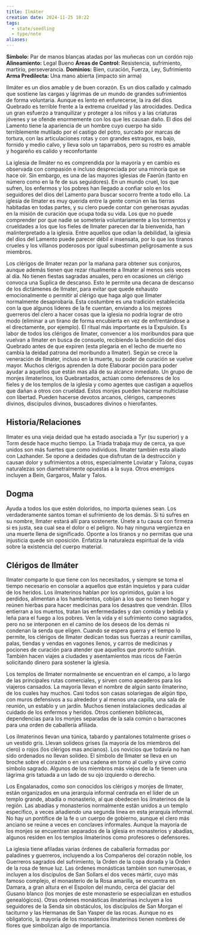 ```yaml
---
title: Ilmáter
creation date: 2024-11-25 18:22
tags:
  - state/seedling
  - type/note
aliases:
---
```

**Símbolo:** Par de manos blancas atadas por las muñecas con un cordón rojo
**Alineamiento:** Legal Bueno
**Áreas de Control:** Resistencia, sufrimiento, martirio, perseverancia.
**Dominios:** Bien, curación, Fuerza, Ley, Sufrimiento
**Arma Predilecta:** Una mano abierta (impacto sin arma)

Ilmáter es un dios amable y de buen corazón. Es un dios callado y calmado que sostiene las cargas y lágrimas de un mundo de grandes sufrimientos de forma voluntaria. Aunque es lento en enfurecerse, la ira del dios Quebrado es terrible frente a la extrema crueldad y las atrocidades. Dedica un gran esfuerzo a tranquilizar y proteger a los niños y a las criaturas jóvenes y se ofende enormemente con los que les causan daño. El dios del Lamento tiene la apariencia de un hombre cuyo cuerpo ha sido terriblemente mutilado por el castigo del potro, surcado por marcas de tortura, con las articulaciones rotas y con grandes estragos, es bajo, fornido y medio calvo, y lleva solo un taparrabos, pero su rostro es amable y hogareño es calido y reconfortante

La iglesia de Ilmáter no es comprendida por la mayoría y en cambio es observada con compasión e incluso despreciada por una minoría que se hace oír. Sin embargo, es una de las mayores iglesias de Faerûn (tanto en número como en la fe de sus seguidores). En un mundo cruel, los que sufren, los enfermos y los pobres han llegado a confiar solo en los seguidores del dios del Lamento para buscar socorro frente a todo ello. La iglesia de Ilmater es muy querida entre la gente común en las tierras habitadas en todas partes, y su clero puede contar con generosas ayudas en la misión de curación que ocupa toda su vida. Los que no puede comprender por que nadie se sometería voluntariamente a los tormentos y crueldades a los que los fieles de Ilmater parecen dar la bienvenida, han malinterpretado a la iglesia. Entre aquellos que odian la debilidad, la iglesia del dios del Lamento puede parecer débil e insensata, por lo que los tiranos crueles y los villanos poderosos por igual subestiman peligrosamente a sus miembros.

Los clérigos de Ilmater rezan por la mañana para obtener sus conjuros, aunque además tienen que rezar ritualmente a Ilmater al menos seis veces al día. No tienen fiestas sagradas anuales, pero en ocasiones un clérigo convoca una Suplica de descanso. Esto le permite una decana de descanso de los dictámenes de Ilmater, para evitar que quede exhausto emocionalmente o permitir al clérigo que haga algo que Ilmater normalmente desaprobaría. Esta costumbre es una tradición establecida con la que algunos lideres de la fe cuentan, enviando a los mejores guerreros del clero a hacer cosas que la iglesia no podría lograr de otro modo (eliminar a un tirano de forma encubierta en vez de enfrentándose a el directamente, por ejemplo). El ritual más importante es la Expulsión. Es labor de todos los clérigos de Ilmater, convencer a los moribundos para que vuelvan a Ilmater en busca de consuelo, recibiendo la bendición del dios Quebrado antes de que expiren (esta plegaria en el lecho de muerte no cambia la deidad patrona del moribundo a Ilmater). Según se crece la veneración de Ilmater, incluso en la muerte, su poder de curación se vuelve mayor. Muchos clérigos aprenden la dote Elaborar poción para poder ayudar a aquellos que están mas allá de su alcance inmediato. Un grupo de monjes ilmaterinos, los Quebrantados, actúan como defensores de los fieles y de los templos de la iglesia y como agentes que castigan a aquellos que dañan a otros con crueldad. Estos monjes pueden hacerse multiclase con libertad. Pueden hacerse devotos arcanos, clérigos, campeones divinos, discípulos divinos, buscadores divinos o hierofantes.

## Historia/Relaciones

Ilmater es una vieja deidad que ha estado asociada a Tyr (su superior) y a Torm desde hace mucho tiempo. La Triada trabaja muy de cerca, ya que unidos son más fuertes que como individuos. Ilmater también esta aliado con Lazhander. Se opone a deidades que disfrutan de la destrucción y causan dolor y sufrimientos a otros, especialmente Loviatar y Talona, cuyas naturalezas son diametralmente opuestas a la suya. Otros enemigos incluyen a Bein, Gargaros, Malar y Talos.

## Dogma

Ayuda a todos los que estén doloridos, no importa quienes sean. Los verdaderamente santos toman el sufrimiento de los demás. Si tú sufres en su nombre, Ilmater estará allí para sostenerte. Únete a tu causa con firmeza si es justa, sea cual sea el dolor o el peligro. No hay ninguna vergüenza en una muerte llena de significado. Oponte a los tiranos y no permitas que una injusticia quede sin oposición. Enfatiza la naturaleza espiritual de la vida sobre la existencia del cuerpo material.

## Clérigos de Ilmáter

Ilmater comparte lo que tiene con los necesitados, y siempre se toma el tiempo necesario en consolar a aquellos que están inquietos y para cuidar de los heridos. Los ilmaterinos hablan por los oprimidos, guían a los perdidos, alimentan a los hambrientos, cobijan a los que no tienen hogar y reúnen hierbas para hacer medicinas para los desastres que vendrán. Ellos entierran a los muertos, tratan las enfermedades y dan comida y bebida y leña para el fuego a los pobres. Ven la vida y el sufrimiento como sagrados, pero no se interponen en el camino de los deseos de los demás ni condenan la senda que eligen. Cuando se espera guerra y el tiempo lo permite, los clérigos de Ilmater dedican todas sus fuerzas a reunir camillas, palas, tiendas y vendas en vagones llenos, y carros de medicinas y pociones de curación para atender que aquellos que pronto sufrirán. También hacen viajes a ciudades y asentamientos mas ricos de Faerûn solicitando dinero para sostener la iglesia.

Los templos de Ilmater normalmente se encuentran en el campo, a lo largo de las principales rutas comerciales, y sirven como apeaderos para los viajeros cansados. La mayoría llevan el nombre de algún santo ilmaterino, de los cuales hay muchos. Casi todos son casas solariegas de algún tipo, con muros defensivos a su alrededor y al menos una capilla, una sala de reunión, un establo y un jardín. Muchos tienen instalaciones dedicadas al cuidado de los enfermos y heridos. Otros contienen bibliotecas, dependencias para los monjes separadas de la sala común o barracones para una orden de caballería afiliada.

Los ilmaterinos llevan una túnica, tabardo y pantalones totalmente grises o un vestido gris. Llevan solideos grises (la mayoría de los miembros del clero) o rojos (los clérigos mas ancianos). Los novicios que todavía no han sido ordenados no llevan solideo. El símbolo de Ilmater se lleva en un broche sobre el corazón o en una cadena en torno al cuello y sirve como símbolo sagrado. Algunos de los miembros más viejos de la fe tienen una lágrima gris tatuada a un lado de su ojo izquierdo o derecho.

Los Engalanados, como son conocidos los clérigos y monjes de Ilmater, están organizados en una jerarquía informal centrada en el líder de un templo grande, abadía o monasterio, al que obedecen los ilmaterinos de la región. Las abadías y monasterios normalmente están unidos a un templo específico, a veces añadiendo una segunda línea en esta jerarquía informal. No hay un pontífice de la fe o un cuerpo de gobierno, aunque el clero más anciano se reúne a veces en conclaves informales. Aunque la mayoría de los monjes se encuentran separados de la iglesia en monasterios y abadías, algunos residen en los templos ilmaterinos como profesores o defensores.

La iglesia tiene afiladas varias órdenes de caballería formadas por paladines y guerreros, incluyendo a los Compañeros del corazón noble, los Guerreros sagrados del sufrimiento, la Orden de la copa dorada y la Orden de la rosa de tenue luz. Las órdenes monásticas también son numerosas, e incluyen a los discípulos de San Sollars el dos veces mártir, cuyo más famoso complejo, el monasterio de la Rosa amarilla, se encuentra en Damara, a gran altura en el Espolon del mundo, cerca del glaciar del Gusano blanco (los monjes de este monasterio se especializan en estudios genealógicos). Otras ordenes monásticas ilmaterinas incluyen a los seguidores de la Senda sin obstáculos, los discípulos de San Morgan el taciturno y las Hermanas de San Yasper de las rocas. Aunque no es obligatorio, la mayoría de los monasterios ilmaterinos tienen nombres de flores que simbolizan algo de importancia.